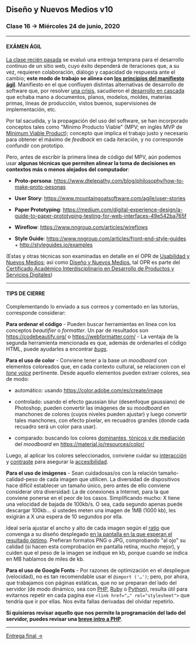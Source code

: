 ## Diseño y Nuevos Medios v10 

### Clase 16 → Miércoles 24 de junio, 2020

- - - - - - - - -

#### EXÁMEN ÁGIL

[La clase recién pasada](https://github.com/profesorfaco/dno037-2020/tree/gh-pages/clase-15) se evaluó una entrega temprana para el desarrollo continuo de un sitio web, cuyo éxito dependerá de iteraciones que, a su vez, requieren colaboración, diálogo y capacidad de respuesta ante el cambio; **este modo de trabajo se alinea con [los principios del manifiesto ágil](https://agilemanifesto.org/iso/es/principles.html)**. Manifiesto en el que confluyen distintas alternativas de desarrollo de software que, por resolver [una crisis](https://es.wikipedia.org/wiki/Crisis_del_software), sacudieron el [desarrollo en cascada](https://es.wikipedia.org/wiki/Desarrollo_en_cascada) que echaba mano a documentos, planos, modelos, moldes, materias primas, líneas de producción, vistos buenos, supervisiones de implementación, etc.

Por tal sacudida, y la propagación del uso del software, se han incorporado conceptos tales como "Mínimo Producto Viable" (MPV; en inglés MVP de [Minimum Viable Product](https://www.youtube.com/watch?v=ixpphYTDiOM)); concepto que implica el trabajo justo y necesario para obtener el máximo de *feedback* en cada iteración, y no corresponde confundir con prototipo.

Pero, antes de escribir la primera línea de código del MPV, aún podemos usar **algunas técnicas que permiten alinear la toma de decisiones en contextos más o menos alejados del computador**:

- **Proto-persona**: https://www.dtelepathy.com/blog/philosophy/how-to-make-proto-pesonas

- **User Story**: https://www.mountaingoatsoftware.com/agile/user-stories

- **Paper Prototyping**: https://medium.com/digital-experience-design/a-guide-to-paper-prototyping-testing-for-web-interfaces-49e542ba765f

- **Wireflow**: https://www.nngroup.com/articles/wireflows

- **Style Guide**: https://www.nngroup.com/articles/front-end-style-guides + http://styleguides.io/examples

(Estas y otras técnicas son examinadas en detalle en el OPR de [Usabilidad y Nuevos Medios](http://catalogo.uc.cl/index.php?tmpl=component&option=com_catalogo&view=programa&sigla=dno046); así como [Diseño y Nuevos Medios](https://github.com/profesorfaco/dno037-2020/blob/gh-pages/README.md), tal OPR es parte del [Certificado Académico Interdisciplinario en Desarrollo de Productos y Servicios Digitales](http://formaciongeneral.uc.cl/certificados-academicos/interdisciplinarios/arquitectura-diseno-y-estudios-urbanos/escuela-de-diseno/desarrollo-de-productos-y-servicios-digitales))

- - - - - - - - - - - - - - - - - - - - - - - - - -

#### TIPS DE CIERRE

Complementando lo enviado a sus correos y comentado en las tutorías, corresponde considerar:

**Para ordenar el código** - Pueden buscar herramientas en línea con los conceptos *beautifier*  o *formatter*. Un par de resultados son https://codebeautify.org/ o https://webformatter.com/ - La ventaja de la segunda herramienta mencionada es que, además de ordenarles el código HTML, puede ayudarles a encontrar [*bugs*](https://es.wikipedia.org/wiki/Error_de_software).

**Para el uso de color** - Conviene tener a la base un *moodboard* con elementos coloreados que, en cada contexto cultural, se relacionen con el [*tone voice*](https://www.nngroup.com/videos/establishing-tone-voice/) pertinente. Desde aquello elementos pueden extraer colores, sea de modo:

- automático: usando https://color.adobe.com/es/create/image

- controlado: usando el efecto gaussian blur (desenfoque gaussiano) de Photoshop, pueden convertir las imágenes de su *moodboard* en manchones de colores (cuyos niveles pueden ajustar) y luego convertir tales manchones, con efecto pixelar, en recuadros grandes (donde cada recuadro será un color para usar). 

- comparado: buscando los colores [dominantes, tónicos y de mediación](http://proyectacolor.cl/percepcion-del-color/armonias-de-color/) del *moodboard* en https://material.io/resources/color/

Luego, al aplicar los colores seleccionados, conviene cuidar su [interacción](http://proyectacolor.cl/percepcion-del-color/interaccion-del-color/) y [contraste](http://www.proyectacolor.cl/percepcion-del-color/visibilidad-y-legibilidad/) para asegurar la [accesibilidad](https://webdesign.tutsplus.com/es/articles/accessibility-basics-designing-for-visual-impairment--cms-27634).

**Para el uso de imágenes** - Sean cuidadosas/os con la relación tamaño-calidad-peso de cada imagen que utilicen. La diversidad de dispositivos hace difícil establecer un tamaño único, pero antes de ello conviene considerar otra diversidad: La de conexiones a Internet, para la que conviene ponerse en el peor de los casos. Simplificando mucho: X tiene una velocidad de bajada de 100kb/s. O sea, cada segundo apenas puede descargar 100kb… si ustedes meten una imagen de 1MB (1000 kb), les exigirán a X una espera de 10 segundos por ella. 

Ideal sería ajustar el ancho y alto de cada imagen según el [ratio](https://es.wikipedia.org/wiki/Relaci%C3%B3n_de_aspecto) que convenga a su diseño desplegado [en la pantalla en la que esperan el resultado óptimo](http://screensiz.es/). Prefieran formatos PNG o JPG, comprobando "al ojo" su calidad (si hacen esta comprobación en pantalla retina, mucho mejor), y cuiden que el peso de la imagen se indique en kb, porque cuando se indica en MB hablamos de miles de kb.

**Para el uso de Google Fonts** - Por razones de optimización en el despliegue (velocidad), no es tan recomendable usar el `@import ('…')`; pero, por ahora, que trabajamos con páginas estáticas, que no se preparan del lado del servidor (de modo dinámico, sea con [PHP](https://www.php.net/manual/es/intro-whatis.php), [Ruby](https://www.ruby-lang.org/es/documentation/) o [Python](https://www.python.org/about/)), resulta útil para evitarnos repetir en cada pagina ese `<link href="…" rel="stylesheet">` que tendría que ir por ellas. Nos evita fallas derivadas del olvidar repetirlo.

**Si quisieras revisar aquello que nos permite la programación del lado del servidor, puedes revisar una [breve intro a PHP](https://github.com/profesorfaco/dno037-2020/tree/gh-pages/clase-php)**.

- - - - - - - - - - - - - - - - - - - - - - - - - -

[Entrega final &rarr;](https://github.com/profesorfaco/dno037-2020/tree/gh-pages/clase-17)


